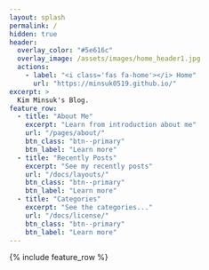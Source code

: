 ```yaml
---
layout: splash
permalink: /
hidden: true
header:
  overlay_color: "#5e616c"
  overlay_image: /assets/images/home_header1.jpg
  actions:
    - label: "<i class='fas fa-home'></i> Home"
      url: "https://minsuk0519.github.io/"
excerpt: >
  Kim Minsuk's Blog.
feature_row:
  - title: "About Me"
    excerpt: "Learn from introduction about me"
    url: "/pages/about/"
    btn_class: "btn--primary"
    btn_label: "Learn more"
  - title: "Recently Posts"
    excerpt: "See my recently posts"
    url: "/docs/layouts/"
    btn_class: "btn--primary"
    btn_label: "Learn more"
  - title: "Categories"
    excerpt: "See the categories..."
    url: "/docs/license/"
    btn_class: "btn--primary"
    btn_label: "Learn more"      
---
```


{% include feature_row %}
